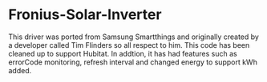 # Fronius-Solar-Inverter

This driver was ported from Samsung Smartthings and originally created by a developer called Tim Flinders so all respect to him. This code 
has been cleaned up to support Hubitat. In addtion, it has had features such as errorCode monitoring, refresh interval and changed energy to support kWh added.
